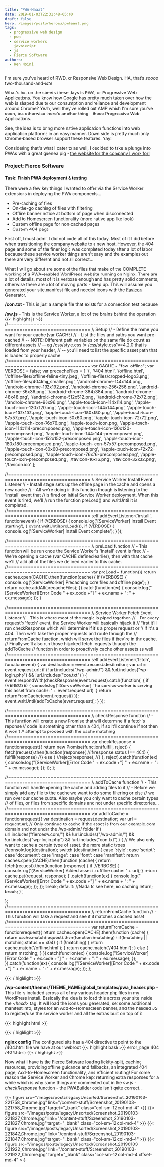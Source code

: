 ```yaml
---
title: "PWA-Haaat"
date: 2019-01-03T22:31:48-05:00
draft: false
hero: /images/posts/heroes/pwhaaat.png
tags: 
  - progressive web design
  - pwa
  - service workers
  - javascript
  - js
  - Fierce Software
authors:
  - Ken Moini
---
```


I'm sure you've heard of RWD, or Responsive Web Design.  HA, that's _soooo_ two-thousand-and-_late_

What's hot on the streets these days is PWA, or Progressive Web Applications.
You know how Google has pretty much taken over how the web is shaped due to our consumption and reliance and development around Chrome?  Yeah, well they've rolled out AMP which I'm sure you've seen, but otherwise there's another thing - these Progressive Web Applications.

See, the idea is to bring more native application functions into web application platforms in an easy manner.  Down side is pretty much only Chrome-based browser support these features.  Yay!

Considering that's what I cater to as well, I decided to take a plunge into PWAs with a great guenea pig - [the website for the company I work for!](https://fiercesw.com)

### Project: Fierce Software
#### Task: Finish PWA deployment & testing

There were a few key things I wanted to offer via the Service Worker extensions in deploying the PWA components...

 - Pre-caching of files
 - On-the-go caching of files with filtering
 - Offline banner notice at bottom of page when disconnected
 - Add to Homescreen functionality (more native app like look)
 - Custom offline page for non-cached pages
 - Custom 404 page

First off, I must admit I did not code all of this today.  Most of it I did before when transitioning the company website to a new host.
However, the 404 page and some of the finer logic was completed today after a lot of labor because these service worker things aren't easy and the examples out there are very different and not all correct...

What I will go about are some of the files that make of the COMPLETE working of a PWA-enabled WordPress website running on Nginx.  There are a lot of details, most of it is verbose enough and has pretty solid comments, otherwise there are a lot of moving parts - keep up.
This will assume you generated your site.manifest file and needed icons with the [Favicon Generator](https://realfavicongenerator.net/).

**/con.txt** - This is just a sample file that exists for a connection test because 

**/sw.js** - This is the Service Worker, a lot of the brains behind the operation
{{< highlight js >}}
//===================================================================================
// Setup
// - Define the name you want for your cache (var CACHE)
// - List the files and paths you want pre-cached
// -- NOTE: Different path variables on the same file do count as different assets
// --   eg /css/style.css != /css/style.css?v=4.2.0 that is loaded from your header,
// --   you'll need to list the specific asset path that is loaded to properly cache
//===================================================================================
var CACHE = "fsw-offline";
var VERBOSE = false;
var precacheFiles = [
	'/',
	'/404.html',
	'/offline.html',
	'/offline-files/offline-feline-tiny.jpeg',
	'/offline-files/cropped-logo3.png',
	'/offline-files/404Img_smaller.png',
	'/android-chrome-144x144.png',
	'/android-chrome-192x192.png',
	'/android-chrome-256x256.png',
	'/android-chrome-36x36.png',
	'/android-chrome-384x384.png',
	'/android-chrome-48x48.png',
	'/android-chrome-512x512.png',
	'/android-chrome-72x72.png',
	'/android-chrome-96x96.png',
	'/apple-touch-icon-114x114.png',
	'/apple-touch-icon-120x120.png',
	'/apple-touch-icon-144x144.png',
	'/apple-touch-icon-152x152.png',
	'/apple-touch-icon-180x180.png',
	'/apple-touch-icon-57x57.png',
	'/apple-touch-icon-60x60.png',
	'/apple-touch-icon-72x72.png',
	'/apple-touch-icon-76x76.png',
	'/apple-touch-icon.png',
	'/apple-touch-icon-114x114-precomposed.png',
	'/apple-touch-icon-120x120-precomposed.png',
	'/apple-touch-icon-144x144-precomposed.png',
	'/apple-touch-icon-152x152-precomposed.png',
	'/apple-touch-icon-180x180-precomposed.png',
	'/apple-touch-icon-57x57-precomposed.png',
	'/apple-touch-icon-60x60-precomposed.png',
	'/apple-touch-icon-72x72-precomposed.png',
	'/apple-touch-icon-76x76-precomposed.png',
	'/apple-touch-icon-precomposed.png',
	'/favicon-16x16.png',
	'/favicon-32x32.png',
	'/favicon.ico'
    ];

//===================================================================================
// Service Worker Install Event Listener
// - Install stage sets up the offline page in the cache and opens a new cache
// - All we're doing in this function though is listening to the 'install' event that
//    is fired on initial Service Worker deployment.  When this event is fired, we'll
//    run the function preLoad() and waitUntil it is completed.
//===================================================================================
self.addEventListener('install', function(event) {
	if (VERBOSE) {
	  console.log('[ServiceWorker] Install Event starting');
	}
  event.waitUntil(preLoad());
	if (VERBOSE) {
		console.log('[ServiceWorker] Install Event complete');
	}
});

//===================================================================================
// preLoad function
// - This function will be run once the Service Worker's 'install' event is fired
// - We're opening a cache (var CACHE defined earlier), then with that cache we'll
//    add all of the files we defined earlier to this cache.
//===================================================================================
var preLoad = function(){
  return caches.open(CACHE).then(function(cache) {
		if (VERBOSE) {
	    console.log('[ServiceWorker] Precaching core files and offline page');
		}
    return cache.addAll(precacheFiles);
  }).catch(function(ex) {
    console.log("[ServiceWorker][Error Code " + ex.code +"] " + ex.name + ": " + ex.message);
  });
}

//===================================================================================
// Service Worker Fetch Event Listener
// - This is where most of the magic is piped together.
// - For every request's 'fetch' event, the Service Worker will basically hijack it
//    First it'll run checkResponse which will determine if it's a proper request or
//    if it's a 404.  Then we'll take the proper requests and route through the
//    returnFromCache function, which will serve the files if they're in the cache.
//    Finally we'll also run those hijacked fetch requests thruogh the addToCache
//    function in order to proactively cache other assets as well
//===================================================================================
self.addEventListener('fetch', function(event) {
	var destination = event.request.destination;
	var url = event.request.url;
	if ( !url.includes("/wp-admin/") && !url.includes("wp-login.php") && !url.includes("con.txt") ) {
	  event.respondWith(checkResponse(event.request).catch(function() {
			if (VERBOSE) {
		    console.log('[ServiceWorker] The service worker is serving this asset from cache: ' + event.request.url);
			}
	    return returnFromCache(event.request)}
	  ));
	  event.waitUntil(addToCache(event.request));
	}
});

//===================================================================================
// checkResponse function
// - This function will create a new Promise that will determine if a fetch's reponse
//    code is something other than a 404, if so it'll continue if not then it won't
//    attempt to proceed with the cache matching
//===================================================================================
var checkResponse = function(request){
  return new Promise(function(fulfill, reject) {
    fetch(request).then(function(response){
      //if(response.status !== 404) {
        fulfill(response)
      //} else {
        //reject(response);
      //}
    }, reject).catch(function(ex) {
	    console.log("[ServiceWorker][Error Code " + ex.code +"] " + ex.name + ": " + ex.message);
	  });
  });
};

//===================================================================================
// addToCache function
// - This function will handle opening the cache and adding files to it
// - Before we simply add any file to the cache we want to do some filtering or else
//    we run over our cache quota.  Also maybe you only want to cache certain types
//    of files, or files from specific domains and not under specific directories...
//===================================================================================
var addToCache = function(request){
	var destination = request.destination;
	var url = request.url;
	// Only continue to cache if the asset is from our example.com domain and not under the /wp-admin/ folder
	if ( url.includes("fiercesw.com/") && !url.includes("/wp-admin/") && !url.includes("wp-login.php") && !url.includes("con.txt") ) {
		// We also only want to cache a certain type of asset, the more static types
		//console.log(destination);
		switch (destination) {
			case 'style':
			case 'script':
			case 'document':
			case 'image':
			case 'font':
			case 'manifest':
			  return caches.open(CACHE).then(function (cache) {
			    return fetch(request).then(function (response) {
						if (VERBOSE) {
	            console.log('[ServiceWorker] Added asset to offline cache: ' + url);
						}
            return cache.put(request, response);
			    }).catch(function(ex) {
				    console.log("[ServiceWorker][Error Code " + ex.code +"] " + ex.name + ": " + ex.message);
				  });
			  });
			break;
			default:
				//Nada to see here, no caching
				return;
			break;
		}
	}

};
//===================================================================================
// returnFromCache function
// - This function will take a request and see if it matches a cached asset
//===================================================================================
var returnFromCache = function(request){
  return caches.open(CACHE).then(function (cache) {
    return cache.match(request).then(function (matching) {
     if(!matching || matching.status == 404) {
				if (!matching) {
					return cache.match('/offline.html');
				}
			 return cache.match('/404.html');
     } else {
       return matching;
     }
    }).catch(function(ex) {
	    console.log("[ServiceWorker][Error Code " + ex.code +"] " + ex.name + ": " + ex.message);
	  });
  }).catch(function(ex) {
    console.log("[ServiceWorker][Error Code " + ex.code +"] " + ex.name + ": " + ex.message);
  });
};

{{< / highlight >}}

**/wp-content/themes/THEME_NAME/global_templates/pwa_header.php** - This file is included across all of my various header.php files in my WordPress install.  Basically the idea is to load this across your site inside the _&lt;head&gt;_ tag.  It will load the icons you generated, set some additional manifest info, styles for an Add-to-Homescreen banner, and the needed JS to register/use the service worker and all the extras built on top of it

{{< highlight html >}}
<link rel="apple-touch-icon" sizes="180x180" href="/apple-touch-icon.png">
<link rel="icon" type="image/png" sizes="32x32" href="/favicon-32x32.png">
<link rel="icon" type="image/png" sizes="192x192" href="/android-chrome-192x192.png">
<link rel="icon" type="image/png" sizes="16x16" href="/favicon-16x16.png">
<link rel="manifest" href="/site.webmanifest">
<link rel="mask-icon" href="/safari-pinned-tab.svg" color="#1b75bc">
<link rel="shortcut icon" href="/favicon.ico">
<meta name="msapplication-TileColor" content="#fafafa">
<meta name="theme-color" content="#fafafa">
<style type="text/css">
  .a2hs-banner {
	display: none;
	position: fixed;
	width: calc(100% - 4rem);
	padding: 1rem;
	bottom: 0;
	background: rgb(12, 121, 177);
	color: rgb(255, 255, 255);
	z-index: 99999;
	margin: 2rem;
	box-shadow: 0px 0px 8px -1px rgba(0,0,0,0.45);
  }
</style>
<script type="text/javascript">
  function setCookie(cname, cvalue, exdays) {
    var d = new Date();
    d.setTime(d.getTime() + (exdays * 24 * 60 * 60 * 1000));
    var expires = "expires="+d.toUTCString();
    document.cookie = cname + "=" + cvalue + ";" + expires + ";";
  }

  function getCookie(cname) {
    var name = cname + "=";
    var ca = document.cookie.split(';');
    for(var i = 0; i < ca.length; i++) {
      var c = ca[i];
      while (c.charAt(0) == ' ') {
        c = c.substring(1);
      }
      if (c.indexOf(name) == 0) {
        return c.substring(name.length, c.length);
      }
    }
    return "";
  }
  // closeAndIgnore function
  // - This just binds to the PWA banners/modals such as the Offline or Add-to-Homescreen notice and sets a cookie in order to not display it again for the next 30 days
  function closeAndIgnore(target,name) {
    target.parentNode.parentNode.removeChild(target.parentNode);
    setCookie("ignorePopup-" + name, "true", 30);
  }
  // additionalConnectionTest function
  // - The only reason this exists is because Chrome has a bug that sometimes returns the wrong value for navigator.onLine and so desktop clients will get the offline banner when operating normally...
  // - Otherwise, this function basically just pings a file with a rangom URI to break cache in order to do a "real" "ping" "test"
  function additionalConnectionTest() {
    console.log("Running additional connection test...")
    const Http = new XMLHttpRequest();
    const url = 'https://fiercesw.com/con.txt?v=' + Math.floor(Math.random() * 1001);
    Http.timeout = 2000;
    Http.open("HEAD", url, true);
    Http.send();
    function processRequest(e) {
      if (Http.readyState == 4) {
        if (Http.status >= 200 && Http.status < 304) {
          console.log("Additional connection test successful");
          return true;
        } else {
          console.log("Additional connection test timed out");
          return false;
        }
      }
      else {
        return false;
      }
    }
    return Http.addEventListener("readystatechange", processRequest, false);
  }

  // updateOnlineStatus function
  // - This function adds the "You are offline" notice banner at the bottom of the page when the device is offline or removes it otherwise.
  function updateOnlineStatus() {
    if (!window.navigator.onLine) {
      //Do an additional connection test...Chrome bug...
      if (!additionalConnectionTest()) {
        if ((document.querySelectorAll('.offlineNotice').length === 0) && (getCookie("ignorePopup-offlineNotice") !== "true")) {
          var elem = document.createElement('div');
          elem.style.cssText = 'position:fixed;width:100%;padding:1rem;bottom:0;background:#0c79b1;color:#FFF;z-index:99999;';
          elem.className = 'offlineNotice';
          elem.innerHTML = "<a style='margin:0 0 0 0.5rem;float:right;padding: 0.25rem 0.5rem;background:rgba(255,255,255,0.4);color: #FFF;font-weight: bold;' href='#' onclick='closeAndIgnore(this,\"offlineNotice\");'>X</a><p style='margin:0.25rem 0;'><strong>You're offline &dash; </strong> It seems as if you're disconnected from the Internet, but some resources are still available.</p>";
          document.body.appendChild(elem);
        }
      }
    }
    else {
      if (document.querySelectorAll('.offlineNotice').length > 0) {
        var elems = document.querySelectorAll('.offlineNotice');
        for(i=0;i<elems.length;i++) {
          elems[i].parentElement.removeChild(elems[i]);
        }
      }
    }
    //Live coverage
    //document.querySelector('.connection').innerHTML = window.navigator.onLine;
  }

  //This is the service worker with the combined offline experience (Offline page + Offline copy of pages)

  //Add this below content to your HTML page, or add the js file to your page at the very top to register service worker
  if (navigator.serviceWorker.controller) {
    console.log('[ServiceWorker] Active service worker found, no need to register');
  } else {

  //Register the ServiceWorker
    navigator.serviceWorker.register('/sw.js', {
      scope: './'
    }).then(function(reg) {
      console.log('[ServiceWorker] Service worker has been registered for scope: '+ reg.scope);
    }).catch(function(ex) {
      console.log("[ServiceWorker][Error Code " + ex.code +"] " + ex.name + ": " + ex.message);
    });
  }
  // Vanilla JS' jQuery.ready lolololo
  window.addEventListener('load', function(ev) {

    // Online/offline detection and banner alert
    window.addEventListener('online',  updateOnlineStatus);
    window.addEventListener('offline', updateOnlineStatus);
    updateOnlineStatus();

    //Setup Add to Home Screen button triggers
    if (getCookie("ignorePopup-a2hs") !== "true") {
      var a2hs = document.createElement('div');
      a2hs.className = 'a2hs-banner';
      a2hs.innerHTML = "<a style='margin:0 0 0 0.5rem;float:right;padding: 0.25rem 0.5rem;' class='btn btn-light' href='#' id='installA2HS'>Add</a><a style='margin: 0 1rem 0 0;float: left;padding: 0.25rem 0.5rem;background:rgba(255,255,255,0.4);color: #FFF;font-weight: bold;' href='#' onclick='closeAndIgnore(this,\"a2hs\");' class='btn btn-link'>X</a><p style='margin:0.25rem 0;'><strong>Fierce at your Fingertips -</strong> Get the Fierce Software Web App</p>";
      document.body.appendChild(a2hs);

      let deferredPrompt;
      window.addEventListener('beforeinstallprompt', (event) => {

        // Prevent Chrome 67 and earlier from automatically showing the prompt
        event.preventDefault();

        // Stash the event so it can be triggered later.
        deferredPrompt = event;

        // Attach the install prompt to a user gesture
        document.querySelector('#installA2HS').addEventListener('click', event => {

          // Show the prompt
          deferredPrompt.prompt();

          // Wait for the user to respond to the prompt
          deferredPrompt.userChoice
            .then((choiceResult) => {
              if (choiceResult.outcome === 'accepted') {
                console.log('[ServiceWorker][A2HS] User accepted the A2HS prompt');
              } else {
                console.log('[ServiceWorker][A2HS] User dismissed the A2HS prompt');
              }
              deferredPrompt = null;
            }).catch(function(ex) {
              console.log("[ServiceWorker][A2HS][Error Code " + ex.code +"] " + ex.name + ": " + ex.message);
            });
        });
        // Update UI notify the user they can add to home screen
        document.querySelector('.a2hs-banner').style.display = 'block';

        return false;
      });
    }

  });

</script>
{{< / highlight >}}

**nginx config** The configured site has a 404 directive to point to the /404.html file we have at our webroot
{{< highlight bash >}}
error_page 404 /404.html;
{{< / highlight >}}

Now what I have is the [Fierce Software](https://fiercesw.com) loading lickity-split, caching resources, providing offline guidance and fallbacks, an integrated 404 page, Add-to-Homescreen functionality, and efficient routing!  For some reason the Service Worker and Chrome kept returning extra responses for a while which is why some things are commented out in the _sw.js - checkResponse_ function - the PWABuilder code isn't quite correct...

<div class="row text-center">
{{< figure src="/images/posts/legacyUnsorted/Screenshot_20190103-221758_Chrome.jpg" link="/content-stuff/Screenshot_20190103-221758_Chrome.jpg" target="_blank" class="col-sm-12 col-md-4" >}}
{{< figure src="/images/posts/legacyUnsorted/Screenshot_20190103-221827_Chrome.jpg" link="/content-stuff/Screenshot_20190103-221827_Chrome.jpg" target="_blank" class="col-sm-12 col-md-4" >}}
{{< figure src="/images/posts/legacyUnsorted/Screenshot_20190103-221847_Chrome.jpg" link="/content-stuff/Screenshot_20190103-221847_Chrome.jpg" target="_blank" class="col-sm-12 col-md-4" >}}
{{< figure src="/images/posts/legacyUnsorted/Screenshot_20190103-221922_Chrome.jpg" link="/content-stuff/Screenshot_20190103-221922_Chrome.jpg" target="_blank" class="col-sm-12 col-md-4 offset-md-4" >}}
</div>